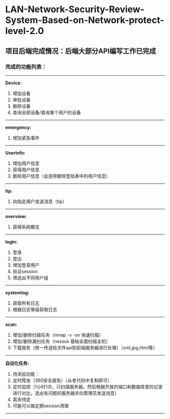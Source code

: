 # LAN-Network-Security-Review-System-Based-on-Network-protect-level-2.0
## 项目后端完成情况：后端大部分API编写工作已完成
### 完成的功能列表：
---
**Device:**
1. 增加设备
2. 审批设备
3. 删除设备
4. 查询全部设备/查询某个用户的设备
---
**emergency:**
1. 增加紧急事件
---
**Userinfo:**
1. 增加用户信息
2. 获得用户信息
3. 删除用户信息（会连带删除登陆表中的用户信息）
---
**tip:**
1. 向指定用户发送消息（tip）
---
**overview:**
1. 获得系统概览
---
**login:**
1. 登录
2. 登出
3. 增加登录用户
4. 验证session
5. 筛选出不同用户组
---
**systemlog:**
1. 获取所有日志
2. 根据日志等级获取日志
---
**scan:**
1. 增加/删除扫描任务（nmap -v -sn 快速扫描）
2. 增加/删除漏扫任务（nessus 基础全面扫描主机）
3. 下载报告（统一传送给文件api到前端服务器进行处理）（xml,jpg,html等）
---
**自动化任务:**
1. 待添加功能：
2. 定时爬虫（360安全报告）（从老代码中复制即可）
3. 定时监控（1小时1次，只扫描服务器，然后根据开放的端口和数据库里的记录进行对比，选出有问题的服务器并向管理员发送消息）
4. 其余待定
5. 可能可以做定期session清理
---
